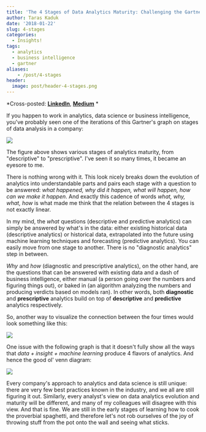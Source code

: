 ```yaml
---
title: 'The 4 Stages of Data Analytics Maturity: Challenging the Gartner’s Model'
author: Taras Kaduk
date: '2018-01-22'
slug: 4-stages
categories:
  - Insights!
tags:
  - analytics
  - business intelligence
  - gartner
aliases:
    - /post/4-stages
header:
  image: post/header-4-stages.png
---
```


*Cross-posted: [**LinkedIn**](https://www.linkedin.com/pulse/4-stages-data-analytics-maturity-challenging-gartners-taras-kaduk/), [**Medium**](https://medium.com/taras-kaduk/4-stages-of-data-analytics-maturity-challenging-gartners-model-590eb5ebe6d1) *

If you happen to work in analytics, data science or business intelligence, you've probably seen one of the iterations of this Gartner's graph on stages of data analysis in a company:

![](/posts/4-stages/gartner.jpg)

The figure above shows various stages of analytics maturity, from "descriptive" to "prescriptive". I've seen it so many times, it became an eyesore to me.

There is nothing wrong with it. This look nicely breaks down the evolution of analytics into understandable parts and pairs each stage with a question to be answered: *what happened, why did it happen, what will happen, how can we make it happen*. And exactly this cadence of words *what, why, what, how* is what made me think that the relation between the 4 stages is not exactly linear.

In my mind, the *what* questions (descriptive and predictive analytics) can simply be answered by what's in the data: either existing historical data (descriptive analytics) or historical data, extrapolated into the future using machine learning techniques and forecasting (predictive analytics). You can easily move from one stage to another. There is no "diagnostic analytics" step in between.

*Why* and *how* (diagnostic and prescriptive analytics), on the other hand, are the questions that can be answered with existing data and a dash of business intelligence, either manual (a person going over the numbers and figuring things out), or baked in (an algorithm analyzing the numbers and producing verdicts based on models ran). In other words, both **diagnostic** and **prescriptive** analytics build on top of **descriptive** and **predictive** analytics respectively.

So, another way to visualize the connection between the four times would look something like this:

![](/posts/4-stages/2by2.png)

One issue with the following graph is that it doesn't fully show all the ways that *data + insight + machine learning* produce 4 flavors of analytics. And hence the good ol' venn diagram:

![](/posts/4-stages/venn.png)

Every company's approach to analytics and data science is still unique: there are very few best practices known in the industry, and we all are still figuring it out. Similarly, every analyst's view on data analytics evolution and maturity will be different, and many of my colleagues will disagree with this view. And that is fine. We are still in the early stages of learning how to cook the proverbial spaghetti, and therefore let's not rob ourselves of the joy of throwing stuff from the pot onto the wall and seeing what sticks.